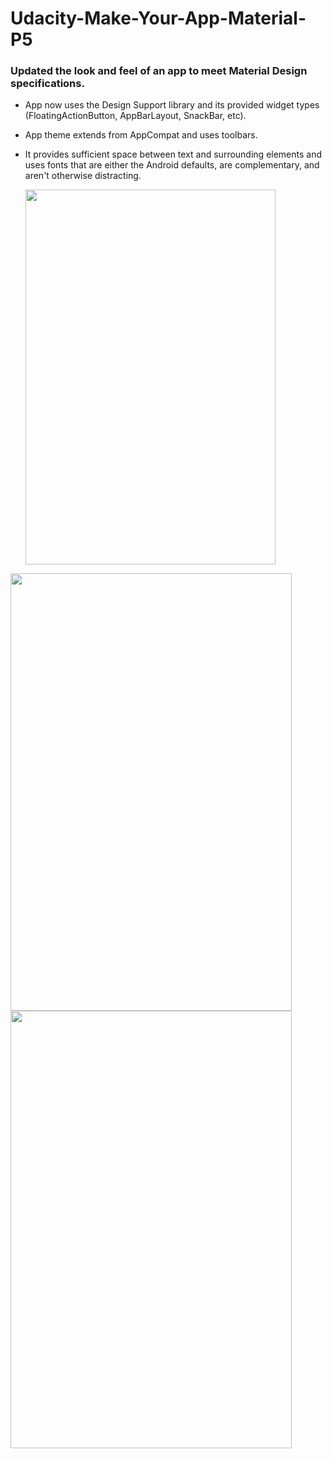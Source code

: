 # Udacity-Make-Your-App-Material-P5
### Updated the look and feel of an app to meet Material Design specifications.

* App now uses the Design Support library and its provided widget types (FloatingActionButton, AppBarLayout, SnackBar, etc).
* App theme extends from AppCompat and uses toolbars.
* It provides sufficient space between text and surrounding elements and uses fonts that are either the Android defaults,
  are complementary, and aren't otherwise distracting.
  
  <img src=../master/Screen/P5%20main.png width=400 height=600 /> 
<img src=../master/Screen/P5%20main%20loaded.png width=450 height=700 /> 
<img src=../master/Screen/P5%20detail.png width=450 height=700 /> 

